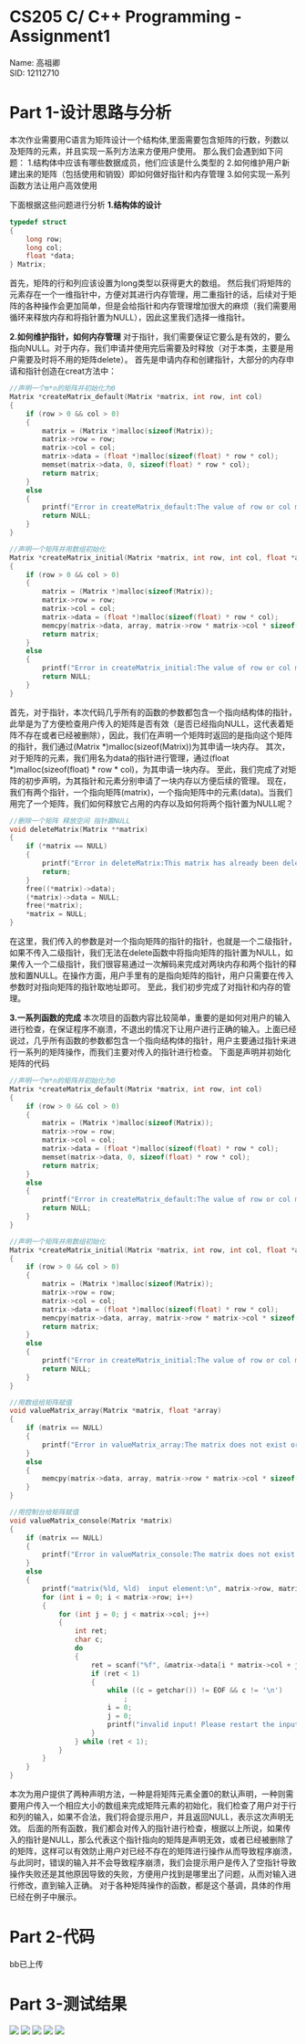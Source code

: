 # CS205 C/ C++ Programming - Assignment1
Name: 高祖卿  
SID: 12112710
# Part 1-设计思路与分析
本次作业需要用C语言为矩阵设计一个结构体,里面需要包含矩阵的行数，列数以及矩阵的元素，并且实现一系列方法来方便用户使用。
那么我们会遇到如下问题：
1.结构体中应该有哪些数据成员，他们应该是什么类型的
2.如何维护用户新建出来的矩阵（包括使用和销毁）即如何做好指针和内存管理
3.如何实现一系列函数方法让用户高效使用

下面根据这些问题进行分析
**1.结构体的设计**
```c
typedef struct
{
    long row;
    long col;
    float *data;
} Matrix;
```
首先，矩阵的行和列应该设置为long类型以获得更大的数组。
然后我们将矩阵的元素存在一个一维指针中，方便对其进行内存管理，用二重指针的话，后续对于矩阵的各种操作会更加简单，但是会给指针和内存管理增加很大的麻烦（我们需要用循环来释放内存和将指针置为NULL），因此这里我们选择一维指针。

**2.如何维护指针，如何内存管理**
对于指针，我们需要保证它要么是有效的，要么指向NULL。对于内存，我们申请并使用完后需要及时释放（对于本类，主要是用户需要及时将不用的矩阵delete）。
首先是申请内存和创建指针，大部分的内存申请和指针创造在creat方法中：
```c
//声明一个m*n的矩阵并初始化为0
Matrix *createMatrix_default(Matrix *matrix, int row, int col)
{
    if (row > 0 && col > 0)
    {
        matrix = (Matrix *)malloc(sizeof(Matrix));
        matrix->row = row;
        matrix->col = col;
        matrix->data = (float *)malloc(sizeof(float) * row * col);
        memset(matrix->data, 0, sizeof(float) * row * col);
        return matrix;
    }
    else
    {
        printf("Error in createMatrix_default:The value of row or col must be greater than zero!\n");
        return NULL;
    }
}

//声明一个矩阵并用数组初始化
Matrix *createMatrix_initial(Matrix *matrix, int row, int col, float *array)
{
    if (row > 0 && col > 0)
    {
        matrix = (Matrix *)malloc(sizeof(Matrix));
        matrix->row = row;
        matrix->col = col;
        matrix->data = (float *)malloc(sizeof(float) * row * col);
        memcpy(matrix->data, array, matrix->row * matrix->col * sizeof(float));
        return matrix;
    }
    else
    {
        printf("Error in createMatrix_initial:The value of row or col must be greater than zero!\n");
        return NULL;
    }
}
```
首先，对于指针，本次代码几乎所有的函数的参数都包含一个指向结构体的指针，此举是为了方便检查用户传入的矩阵是否有效（是否已经指向NULL，这代表着矩阵不存在或者已经被删除），因此，我们在声明一个矩阵时返回的是指向这个矩阵的指针，我们通过(Matrix *)malloc(sizeof(Matrix))为其申请一块内存。
其次，对于矩阵的元素，我们用名为data的指针进行管理，通过(float *)malloc(sizeof(float) * row * col)，为其申请一块内存。
至此，我们完成了对矩阵的初步声明，为其指针和元素分别申请了一块内存以方便后续的管理。
现在，我们有两个指针，一个指向矩阵(matrix)，一个指向矩阵中的元素(data)。当我们用完了一个矩阵，我们如何释放它占用的内存以及如何将两个指针置为NULL呢？
```c
//删除一个矩阵 释放空间 指针置NULL
void deleteMatrix(Matrix **matrix)
{
    if (*matrix == NULL)
    {
        printf("Error in deleteMatrix:This matrix has already been deleted!\n");
        return;
    }
    free((*matrix)->data);
    (*matrix)->data = NULL;
    free(*matrix);
    *matrix = NULL;
}
```
在这里，我们传入的参数是对一个指向矩阵的指针的指针，也就是一个二级指针，如果不传入二级指针，我们无法在delete函数中将指向矩阵的指针置为NULL，如果传入一个二级指针，我们很容易通过一次解码来完成对两块内存和两个指针的释放和置NULL。在操作方面，用户手里有的是指向矩阵的指针，用户只需要在传入参数时对指向矩阵的指针取地址即可。
至此，我们初步完成了对指针和内存的管理。

**3.一系列函数的完成**
本次项目的函数内容比较简单，重要的是如何对用户的输入进行检查，在保证程序不崩溃，不退出的情况下让用户进行正确的输入。上面已经说过，几乎所有函数的参数都包含一个指向结构体的指针，用户主要通过指针来进行一系列的矩阵操作，而我们主要对传入的指针进行检查。
下面是声明并初始化矩阵的代码
```c
//声明一个m*n的矩阵并初始化为0
Matrix *createMatrix_default(Matrix *matrix, int row, int col)
{
    if (row > 0 && col > 0)
    {
        matrix = (Matrix *)malloc(sizeof(Matrix));
        matrix->row = row;
        matrix->col = col;
        matrix->data = (float *)malloc(sizeof(float) * row * col);
        memset(matrix->data, 0, sizeof(float) * row * col);
        return matrix;
    }
    else
    {
        printf("Error in createMatrix_default:The value of row or col must be greater than zero!\n");
        return NULL;
    }
}

//声明一个矩阵并用数组初始化
Matrix *createMatrix_initial(Matrix *matrix, int row, int col, float *array)
{
    if (row > 0 && col > 0)
    {
        matrix = (Matrix *)malloc(sizeof(Matrix));
        matrix->row = row;
        matrix->col = col;
        matrix->data = (float *)malloc(sizeof(float) * row * col);
        memcpy(matrix->data, array, matrix->row * matrix->col * sizeof(float));
        return matrix;
    }
    else
    {
        printf("Error in createMatrix_initial:The value of row or col must be greater than zero!\n");
        return NULL;
    }
}

//用数组给矩阵赋值
void valueMatrix_array(Matrix *matrix, float *array)
{
    if (matrix == NULL)
    {
        printf("Error in valueMatrix_array:The matrix does not exist or has been deleted!\n");
    }
    else
    {
        memcpy(matrix->data, array, matrix->row * matrix->col * sizeof(float));
    }
}

//用控制台给矩阵赋值
void valueMatrix_console(Matrix *matrix)
{
    if (matrix == NULL)
    {
        printf("Error in valueMatrix_console:The matrix does not exist or has been deleted!\n");
    }
    else
    {
        printf("matrix(%ld, %ld)  input element:\n", matrix->row, matrix->col);
        for (int i = 0; i < matrix->row; i++)
        {
            for (int j = 0; j < matrix->col; j++)
            {
                int ret;
                char c;
                do
                {
                    ret = scanf("%f", &matrix->data[i * matrix->col + j]);
                    if (ret < 1)
                    {
                        while ((c = getchar()) != EOF && c != '\n')
                            ;
                        i = 0;
                        j = 0;
                        printf("invalid input! Please restart the input\n");
                    }
                } while (ret < 1);
            }
        }
    }
}
```
本次为用户提供了两种声明方法，一种是将矩阵元素全置0的默认声明，一种则需要用户传入一个相应大小的数组来完成矩阵元素的初始化，我们检查了用户对于行和列的输入，如果不合法，我们将会提示用户，并且返回NULL，表示这次声明无效。
后面的所有函数，我们都会对传入的指针进行检查，根据以上所说，如果传入的指针是NULL，那么代表这个指针指向的矩阵是声明无效，或者已经被删除了的矩阵，这样可以有效防止用户对已经不存在的矩阵进行操作从而导致程序崩溃，与此同时，错误的输入并不会导致程序崩溃，我们会提示用户是传入了空指针导致操作失败还是其他原因导致的失败，方便用户找到是哪里出了问题，从而对输入进行修改，直到输入正确。
对于各种矩阵操作的函数，都是这个基调，具体的作用已经在例子中展示。

# Part 2-代码
bb已上传

# Part 3-测试结果
![](微信图片_20221030234657.png)
![](微信图片_202210302346571.png)
![](微信图片_202210302346572.png)
![](微信图片_202210302346573.png)
![](微信图片_202210302346574.png)